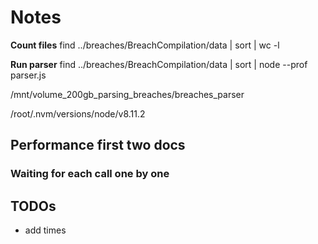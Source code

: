 # Notes

__Count files__
find ../breaches/BreachCompilation/data | sort | wc -l

__Run parser__
find ../breaches/BreachCompilation/data | sort | node --prof parser.js

/mnt/volume_200gb_parsing_breaches/breaches_parser

/root/.nvm/versions/node/v8.11.2

## Performance first two docs

### Waiting for each call one by one

<!-- alter database leaks character set utf8 collate utf8_general_ci; -->

## TODOs

- add times
